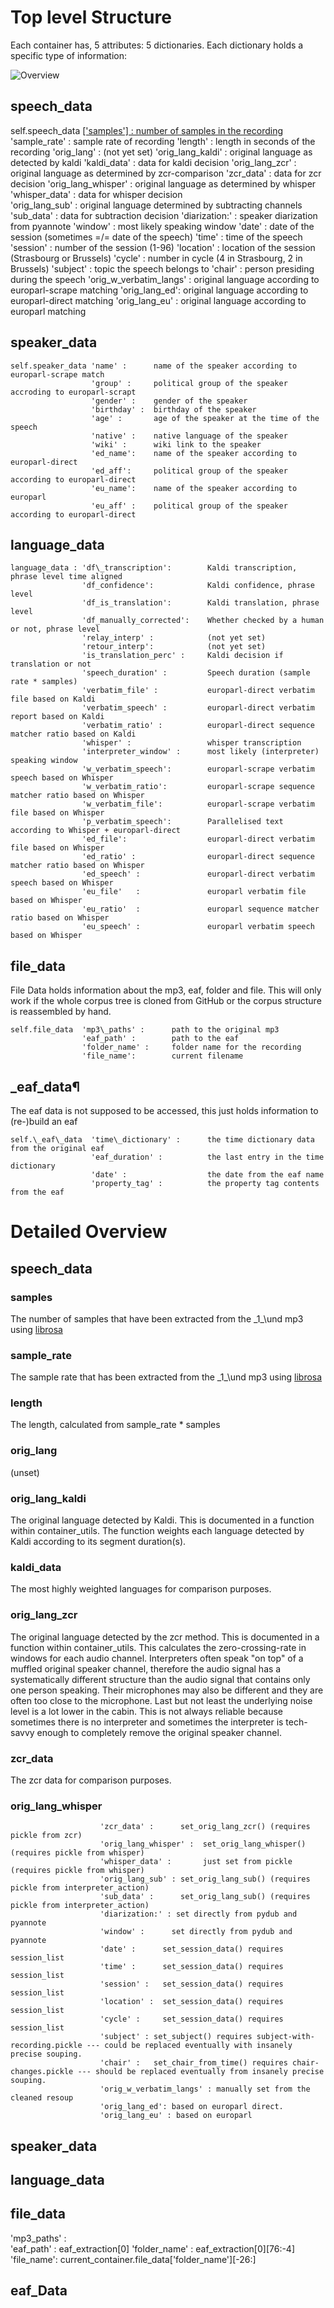 # Top level Structure
Each container has, 5 attributes: 5 dictionaries.
Each dictionary holds a specific type of information:

![Overview](github-documentation/corpus-structure-top-level.svg)




## speech_data

self.speech_data 
    [\['samples'\] :                 number of samples in the recording](#samples)
    'sample_rate' :             sample rate of recording
    'length' :                  length in seconds of the recording
    'orig_lang' :               (not yet set)
    'orig_lang_kaldi' :         original language as detected by kaldi
    'kaldi_data' :              data for kaldi decision
    'orig_lang_zcr' :           original language as determined by zcr-comparison
    'zcr_data' :                data for zcr decision
    'orig_lang_whisper' :       original language as determined by whisper
    'whisper_data' :            data for whisper decision       
    'orig_lang_sub' :           original language determined by subtracting channels
    'sub_data' :                data for subtraction decision
    'diarization:' :            speaker diarization from pyannote
    'window' :                  most likely speaking window
    'date' :                    date of the session (sometimes =/= date of the speech)
    'time' :                    time of the speech
    'session' :                 number of the session (1-96)
    'location' :                location of the session (Strasbourg or Brussels)
    'cycle' :                   number in cycle (4 in Strasbourg, 2 in Brussels)
    'subject' :                 topic the speech belongs to
    'chair' :                   person presiding during the speech
    'orig_w_verbatim_langs' :   original language according to europarl-scrape matching
    'orig_lang_ed':             original language according to europarl-direct matching
    'orig_lang_eu' :            original language according to europarl matching




## speaker_data

    self.speaker_data 'name' :      name of the speaker according to europarl-scrape match
                      'group' :     political group of the speaker accroding to europarl-scrapt
                      'gender' :    gender of the speaker
                      'birthday' :  birthday of the speaker
                      'age' :       age of the speaker at the time of the speech
                      'native' :    native language of the speaker
                      'wiki' :      wiki link to the speaker
                      'ed_name':    name of the speaker according to europarl-direct
                      'ed_aff':     political group of the speaker according to europarl-direct
                      'eu_name':    name of the speaker according to europarl
                      'eu_aff' :    political group of the speaker according to europarl-direct
                                            
                      
                      
                      
## language_data

    language_data : 'df\_transcription':        Kaldi transcription, phrase level time aligned 
                    'df_confidence':            Kaldi confidence, phrase level
                    'df_is_translation':        Kaldi translation, phrase level
                    'df_manually_corrected':    Whether checked by a human or not, phrase level
                    'relay_interp' :            (not yet set)
                    'retour_interp':            (not yet set)
                    'is_translation_perc' :     Kaldi decision if translation or not
                    'speech_duration' :         Speech duration (sample rate * samples)
                    'verbatim_file' :           europarl-direct verbatim file based on Kaldi
                    'verbatim_speech' :         europarl-direct verbatim report based on Kaldi
                    'verbatim_ratio' :          europarl-direct sequence matcher ratio based on Kaldi
                    'whisper' :                 whisper transcription
                    'interpreter_window' :      most likely (interpreter) speaking window
                    'w_verbatim_speech':        europarl-scrape verbatim speech based on Whisper
                    'w_verbatim_ratio':         europarl-scrape sequence matcher ratio based on Whisper
                    'w_verbatim_file':          europarl-scrape verbatim file based on Whisper
                    'p_verbatim_speech':        Parallelised text according to Whisper + europarl-direct
                    'ed_file':                  europarl-direct verbatim file based on Whisper
                    'ed_ratio' :                europarl-direct sequence matcher ratio based on Whisper
                    'ed_speech' :               europarl-direct verbatim speech based on Whisper
                    'eu_file'   :               europarl verbatim file based on Whisper
                    'eu_ratio'  :               europarl sequence matcher ratio based on Whisper
                    'eu_speech' :               europarl verbatim speech based on Whisper
                      
                      
                      
                      
## file_data

File Data holds information about the mp3, eaf, folder and file. This will only work if the whole corpus tree is cloned from GitHub or the corpus structure is reassembled by hand.

    self.file_data  'mp3\_paths' :      path to the original mp3 
                    'eaf_path' :        path to the eaf
                    'folder_name' :     folder name for the recording
                    'file_name':        current filename                    
                    



## _eaf_data¶

The eaf data is not supposed to be accessed, this just holds information to (re-)build an eaf

    self.\_eaf\_data  'time\_dictionary' :      the time dictionary data from the original eaf
                      'eaf_duration' :          the last entry in the time dictionary
                      'date' :                  the date from the eaf name
                      'property_tag' :          the property tag contents from the eaf




# Detailed Overview

## speech_data

### samples
The number of samples that have been extracted from the \_1_\und mp3 using [librosa](https://librosa.org/doc/latest/index.html)
### sample_rate
The sample rate that has been extracted from the \_1_\und mp3 using [librosa](https://librosa.org/doc/latest/index.html)
### length
The length, calculated from sample_rate * samples
### orig_lang
(unset)
### orig_lang_kaldi
The original language detected by Kaldi. This is documented in a function within container_utils.
The function weights each language detected by Kaldi according to its segment duration(s).
### kaldi_data
The most highly weighted languages for comparison purposes.
### orig_lang_zcr
The original language detected by the zcr method. This is documented in a function within container_utils.
This calculates the zero-crossing-rate in windows for each audio channel.
Interpreters often speak "on top" of a muffled original speaker channel, therefore the audio signal has a systematically different structure than the audio signal that contains only one person speaking. Their microphones may also be different and they are often too close to the microphone. Last but not least the underlying noise level is a lot lower in the cabin.
This is not always reliable because sometimes there is no interpreter and sometimes the interpreter is tech-savvy enough to completely remove the original speaker channel.
### zcr_data
The zcr data for comparison purposes.
### orig_lang_whisper



                        'zcr_data' :      set_orig_lang_zcr() (requires pickle from zcr)
                        'orig_lang_whisper' :  set_orig_lang_whisper() (requires pickle from whisper)
                        'whisper_data' :       just set from pickle (requires pickle from whisper)
                        'orig_lang_sub' : set_orig_lang_sub() (requires pickle from interpreter_action)
                        'sub_data' :      set_orig_lang_sub() (requires pickle from interpreter_action)
                        'diarization:' : set directly from pydub and pyannote
                        'window' :      set directly from pydub and pyannote
                        'date' :      set_session_data() requires session_list
                        'time' :      set_session_data() requires session_list
                        'session' :   set_session_data() requires session_list
                        'location' :  set_session_data() requires session_list
                        'cycle' :     set_session_data() requires session_list
                        'subject' : set_subject() requires subject-with-recording.pickle --- could be replaced eventually with insanely precise souping.
                        'chair' :   set_chair_from_time() requires chair-changes.pickle --- should be replaced eventually from insanely precise souping.
                        'orig_w_verbatim_langs' : manually set from the cleaned resoup
                        'orig_lang_ed': based on europarl direct.
                        'orig_lang_eu' : based on europarl

## speaker_data


## language_data

## file_data


 'mp3_paths' :       
                    'eaf_path' :        eaf_extraction[0]
                    'folder_name' :     eaf_extraction[0][76:-4]
                    'file_name':        current_container.file_data['folder_name'][-26:]


## eaf_Data



